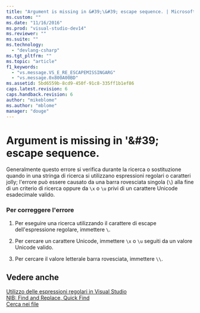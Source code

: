 ```yaml
---
title: "Argument is missing in &#39;\&#39; escape sequence. | Microsoft Docs"
ms.custom: ""
ms.date: "11/16/2016"
ms.prod: "visual-studio-dev14"
ms.reviewer: ""
ms.suite: ""
ms.technology: 
  - "devlang-csharp"
ms.tgt_pltfrm: ""
ms.topic: "article"
f1_keywords: 
  - "vs.message.VS_E_RE_ESCAPEMISSINGARG"
  - "vs.message.0x800A00BD"
ms.assetid: 5bd6559b-8cd9-450f-91c8-335ff1b1ef86
caps.latest.revision: 6
caps.handback.revision: 6
author: "mikeblome"
ms.author: "mblome"
manager: "douge"
---
```

# Argument is missing in &#39;\&#39; escape sequence.
Generalmente questo errore si verifica durante la ricerca o sostituzione quando in una stringa di ricerca si utilizzano espressioni regolari o caratteri jolly;  l'errore può essere causato da una barra rovesciata singola \(`\`\) alla fine di un criterio di ricerca oppure da `\x` o `\u` privi di un carattere Unicode esadecimale valido.  
  
### Per correggere l'errore  
  
1.  Per eseguire una ricerca utilizzando il carattere di escape dell'espressione regolare, immettere `\`.  
  
2.  Per cercare un carattere Unicode, immettere `\x` o `\u` seguiti da un valore Unicode valido.  
  
3.  Per cercare il valore letterale barra rovesciata, immettere `\\`.  
  
## Vedere anche  
 [Utilizzo delle espressioni regolari in Visual Studio](../ide/using-regular-expressions-in-visual-studio.md)   
 [NIB: Find and Replace, Quick Find](http://msdn.microsoft.com/it-it/dad03582-4931-4893-83ba-84b37f5b1600)   
 [Cerca nei file](../ide/find-in-files.md)